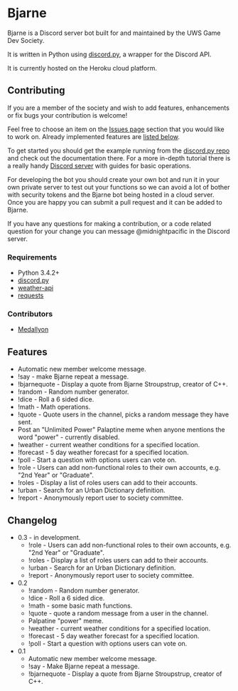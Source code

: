 # Bjarne 

Bjarne is a Discord server bot built for and maintained by the UWS Game Dev Society.

It is written in Python using [discord.py](https://github.com/Rapptz/discord.py), a wrapper for the Discord API.

It is currently hosted on the Heroku cloud platform.

## Contributing
If you are a member of the society and wish to add features, enhancements or fix bugs your contribution is welcome!

Feel free to choose an item on the [Issues page](https://github.com/martygrant/uwsgamedevbot/issues) section that you would like to work on. Already implemented features are [listed below](https://github.com/martygrant/uwsgamedevbot#features).

To get started you should get the example running from the [discord.py repo](https://github.com/Rapptz/discord.py) and check out the documentation there. For a more in-depth tutorial there is a really handy [Discord server](https://discord.gg/GWdhBSp) with guides for basic operations.

For developing the bot you should create your own bot and run it in your own private server to test out your functions so we can avoid a lot of bother with security tokens and the Bjarne bot being hosted in a cloud server. Once you are happy you can submit a pull request and it can be added to Bjarne.

If you have any questions for making a contribution, or a code related question for your change you can message @midnightpacific in the Discord server.

### Requirements
* Python 3.4.2+
* [discord.py](https://github.com/Rapptz/discord.py)
* [weather-api](https://pypi.org/project/weather-api/)
* [requests](https://pypi.org/project/requests/)

### Contributors
* [Medallyon](https://github.com/Medallyon)

## Features
* Automatic new member welcome message.
* !say - make Bjarne repeat a message.    
* !bjarnequote - Display a quote from Bjarne Stroupstrup, creator of C++.
* !random - Random number generator.
* !dice - Roll a 6 sided dice.
* !math - Math operations.
* !quote - Quote users in the channel, picks a random message they have sent.
* Post an "Unlimited Power" Palaptine meme when anyone mentions the word "power" - currently disabled.
* !weather - current weather conditions for a specified location.
* !forecast - 5 day weather forecast for a specified location.
* !poll - Start a question with options users can vote on.
* !role - Users can add non-functional roles to their own accounts, e.g. "2nd Year" or "Graduate".
* !roles - Display a list of roles users can add to their accounts.
* !urban - Search for an Urban Dictionary definition.
* !report - Anonymously report user to society committee.
  
## Changelog
* 0.3 - in development.
  * !role - Users can add non-functional roles to their own accounts, e.g. "2nd Year" or "Graduate".
  * !roles - Display a list of roles users can add to their accounts.
  * !urban - Search for an Urban Dictionary definition.
  * !report - Anonymously report user to society committee.
* 0.2
  * !random - Random number generator.
  * !dice - Roll a 6 sided dice.
  * !math - some basic math functions.
  * !quote - quote a random message from a user in the channel.
  * Palpatine "power" meme.
  * !weather - current weather conditions for a specified location.
  * !forecast - 5 day weather forecast for a specified location.
  * !poll - Start a question with options users can vote on.
* 0.1
  * Automatic new member welcome message.
  * !say - Make Bjarne repeat a message.
  * !bjarnequote - Display a quote from Bjarne Stroupstrup, creator of C++.
